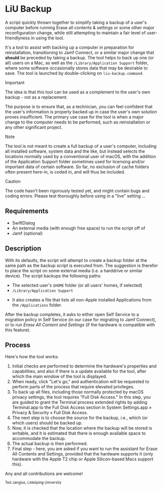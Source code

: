# LiU Backup

A script quickly thrown together to simplify taking a backup of a user's computer before running Erase all contents &
settings or some other major reconfiguration change, while still attempting to maintain a fair level of
user-friendlyness in using the tool.

It's a tool to assist with backing up a computer in preparation for reinstallation, transitioning to Jamf Connect, or a
similar major change that **should** be preceded by taking a backup. The tool helps to back up one (or all) users on a
Mac, as well as the `/Library/Application Support` folder, where some software occasionally stores data that may be
desirable to save. The tool is launched by double-clicking on `liu-backup.command`.

> [!IMPORTANT]
> The idea is that this tool can be used as a complement to the user's own backup - not as a replacement.
>
> The purpose is to ensure that, as a technician, you can feel confident that the user's information is properly backed
> up in case the user's own solution proves insufficient. The primary use case for the tool is when a major change to
> the computer needs to be performed, such as reinstallation or any other significant project.
<!-- comment -->
> [!NOTE]
> The tool is not meant to create a full backup of a user's computer, including all installed software, system data and
> the like, but instead selects the locations normally used by a conventional user of macOS, with the addition of the
> Application Support folder sometimes used for licensing and/or important data of certain software. So far, no
> exclusion of cache folders often present here-in, is coded in, and will thus be included.
<!-- comment -->
> [!CAUTION]
> The code hasn't been rigorously tested yet, and might contain bugs and coding errors. Please test thoroughly before
> using in a "live" setting …

## Requirements

- SwiftDialog
- An external media (with enough free space) to run the script off of
- Jamf (optional)

## Description

With its defaults, the script will attempt to create a backup folder at the same path as the backup script is executed
from. The suggestion is therefor to place the script on some external media (i.e. a harddrive or similar device).
The script backups the following paths:

- The selected user's `$HOME` folder (or all users' homes, if selected)
- `/Library/Application Support`
<!-- comment -->
- It also creates a file that lists all non-Apple installed Applications from the `/Applications` folder.

After the backup completes, it asks to either open Self Service to a migration policy in Self Service (in our case for
migrating to Jamf Connect), or to run _Erase All Content and Settings_ (if the hardware is compatible with this feature).

## Process

Here's how the tool works:

1. Initial checks are performed to determine the hardware's properties and capabilities, and also if there is a update
   available for the tool, after which the main window of the tool is displayed.
2. When ready, click "Let's go," and authentication will be requested to perform parts of the process that require
   elevated privileges.
3. To back up all files, including those normally protected by macOS privacy settings, the tool requires "Full Disk
   Access." In this step, you are guided to grant the Terminal process extended rights by adding Terminal.app to the
   Full Disk Access section in System Settings.app » Privacy & Security » Full Disk Access.
4. The next step is to choose the source for the backup, i.e., which (or which users) should be backed up.
5. Now, it is checked that the location where the backup will be stored is writable, and it is estimated that there is
   enough available space to accommodate the backup.
6. The actual backup is then performed.
7. Final step - here, you are asked if you want to run the assistant for Erase All Contents and Settings, provided that
   the hardware supports it (only hardware with the Apple T2 chip or Apple Silicon-based Macs support this).

Any and all contributions are welcome!

<sub>Ted Jangius, Linköping University</sub>
